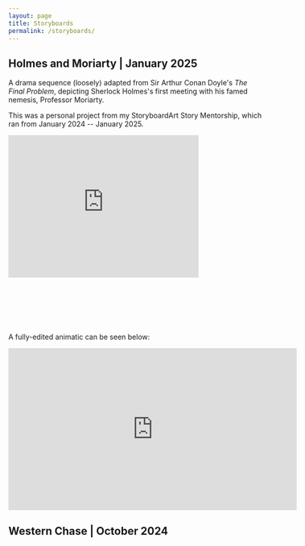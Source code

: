 ```yaml
---
layout: page
title: Storyboards
permalink: /storyboards/
---
```


## Holmes and Moriarty | January 2025

A drama sequence (loosely) adapted from Sir Arthur Conan Doyle's *The Final Problem*, depicting Sherlock Holmes's first meeting with his famed nemesis, Professor Moriarty.

This was a personal project from my StoryboardArt Story Mentorship, which ran from January 2024 -- January 2025.

<div style="left: 0; width: 100%; height: 0; position: relative; padding-bottom: 74.9296%; margin: 0 auto;">
<iframe src="https://speakerdeck.com/player/1452122a26a64492855944e36050dde7" style="top: 0; left: 0; width: 75%; height: 75%; position: absolute; border: 0;" allowfullscreen scrolling="no">
</iframe>
</div>

A fully-edited animatic can be seen below:

<iframe width="573" height="322" src="https://www.youtube.com/embed/bhL5Gn70Ngg" title="Animatic -- Holmes and Moriarty" frameborder="0" allow="accelerometer; autoplay; clipboard-write; encrypted-media; gyroscope; picture-in-picture; web-share" referrerpolicy="strict-origin-when-cross-origin" allowfullscreen></iframe>


## Western Chase | October 2024





